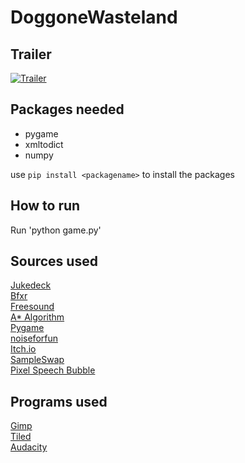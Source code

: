 # DoggoneWasteland


## Trailer
[![Trailer](https://img.youtube.com/vi/ViqnHxvOL1Y/0.jpg)](https://www.youtube.com/watch?v=ViqnHxvOL1Y)


## Packages needed
- pygame
- xmltodict
- numpy

use `pip install <packagename>` to install the packages


## How to run

Run 'python game.py'


## Sources used
[Jukedeck](https://www.jukedeck.com/)  
[Bfxr](https://www.bfxr.net)  
[Freesound](https://www.freesound.org)  
[A* Algorithm](https://en.wikipedia.org/wiki/A*_search_algorithm)  
[Pygame](https://www.pygame.org/docs/)  
[noiseforfun](https://www.noiseforfun.com)  
[Itch.io](https://itch.io/)  
[SampleSwap](https://sampleswap.org)  
[Pixel Speech Bubble](https://pixelspeechbubble.com/)  


## Programs used
[Gimp](https://www.gimp.org/)  
[Tiled](https://www.mapeditor.org/)  
[Audacity](https://www.audacityteam.org/)  
